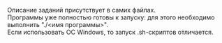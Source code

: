 Описание заданий присутствует в самих файлах. \
Программы уже полностью готовы к запуску: для этого необходимо выполнить "./<имя программы>". \
Если использовать ОС Windows, то запуск .sh-скриптов отличается.
